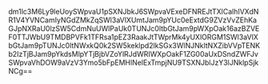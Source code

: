 dm1lc3M6Ly9leUoySWpvaU1pSXNJbkJ6SWpvaVExeDFNREJtTXlCalhIVXdNR1V4YVNCamIyNGdZMkZqSWl3aVlXUmtJam9pYUc0eExtdG9ZVzVvZEhKaGJpNXRaU0lzSW5CdmNuUWlPaUk0TUNJc0ltbGtJam9pWXpOak16azBZVEF0TTJWbU9TMDBPVFk1TFRsa1pEZ3RaakJtTWprMk4yUXlORGM1SWl3aVlXbGtJam9pTUNJc0ltNWxkQ0k2SW5keklpd2lkSGx3WlNJNkltNXZibVVpTENKb2IzTjBJam9pYkdsMlpYTjBjbVZoYlRJdWRIWXpOakF1ZG00aUxDSndZWFJvSWpvaVhDOW9aVzV3Ymo5bFpEMHlNelExTmpjNU9TSXNJblJzY3lJNklpSjkNCg==
